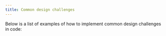 ```yaml
---
title: Common design challenges
---
```


Below is a list of examples of how to implement common design challenges in code:

<ReadMore list />
